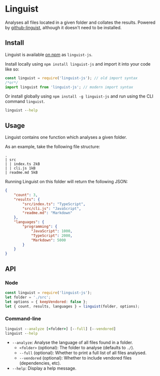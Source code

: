 # Linguist

Analyses all files located in a given folder and collates the results.
Powered by [github-linguist](https://github.com/github/linguist), although it doesn't need to be installed.

## Install

Linguist is available [on npm](https://npmjs.com/package/linguist-js) as `linguist-js`.

Install locally using `npm install linguist-js` and import it into your code like so:

```js
const linguist = require('linguist-js'); // old import syntax
/*or*/
import linguist from 'linguist-js'; // modern import syntax
```

Or install globally using `npm install -g linguist-js` and run using the CLI command `linguist`.

```cmd
linguist --help
```

## Usage

Linguist contains one function which analyses a given folder.

As an example, take the following file structure:

```tree
.
| src
| | index.ts 2kB
| | cli.js 1kB
| readme.md 5kB
```

Running Linguist on this folder will return the following JSON:

```json
{
	"count": 3,
	"results": {
		"src/index.ts": "TypeScript",
		"src/cli.js": "JavaScript",
		"readme.md": "Markdown"
	},
	"languages": {
		"programming": {
			"JavaScript": 1000,
			"TypeScript": 2000,
			"Markdown": 5000
		}
	}
}
```

## API

### Node

```js
const linguist = require('linguist-js');
let folder = './src';
let options = { keepVendored: false };
let { count, results, languages } = linguist(folder, options);
```

### Command-line

```cmd
linguist --analyze [<folder>] [--full] [--vendored]
linguist --help
```

- `--analyze`: Analyse the language of all files found in a folder.
  - `<folder>` (optional): The folder to analyse (defaults to `./`).
  - `--full` (optional): Whether to print a full list of all files analysed.
  - `--vendored` (optional): Whether to include vendored files (dependencies, etc).
- `--help`: Display a help message.
